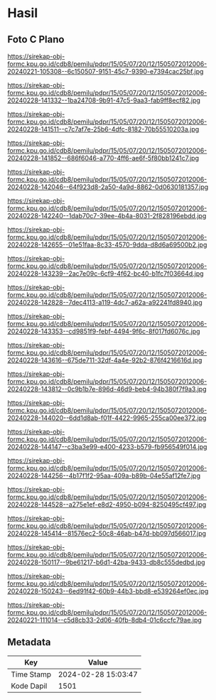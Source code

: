 # Hasil

## Foto C Plano

https://sirekap-obj-formc.kpu.go.id/cdb8/pemilu/pdpr/15/05/07/20/12/1505072012006-20240221-105308--6c150507-9151-45c7-9390-e7394cac25bf.jpg

https://sirekap-obj-formc.kpu.go.id/cdb8/pemilu/pdpr/15/05/07/20/12/1505072012006-20240228-141332--1ba24708-9b91-47c5-9aa3-fab9ff8ecf82.jpg

https://sirekap-obj-formc.kpu.go.id/cdb8/pemilu/pdpr/15/05/07/20/12/1505072012006-20240228-141511--c7c7af7e-25b6-4dfc-8182-70b55510203a.jpg

https://sirekap-obj-formc.kpu.go.id/cdb8/pemilu/pdpr/15/05/07/20/12/1505072012006-20240228-141852--686f6046-a770-4ff6-ae6f-5f80bb1241c7.jpg

https://sirekap-obj-formc.kpu.go.id/cdb8/pemilu/pdpr/15/05/07/20/12/1505072012006-20240228-142046--64f923d8-2a50-4a9d-8862-0d0630181357.jpg

https://sirekap-obj-formc.kpu.go.id/cdb8/pemilu/pdpr/15/05/07/20/12/1505072012006-20240228-142240--1dab70c7-39ee-4b4a-8031-2f828196ebdd.jpg

https://sirekap-obj-formc.kpu.go.id/cdb8/pemilu/pdpr/15/05/07/20/12/1505072012006-20240228-142655--01e51faa-8c33-4570-9dda-d8d6a69500b2.jpg

https://sirekap-obj-formc.kpu.go.id/cdb8/pemilu/pdpr/15/05/07/20/12/1505072012006-20240228-143239--2ac7e09c-6cf9-4f62-bc40-b1fc7f03664d.jpg

https://sirekap-obj-formc.kpu.go.id/cdb8/pemilu/pdpr/15/05/07/20/12/1505072012006-20240228-142828--7dec4113-a119-4dc7-a62a-a92241fd8940.jpg

https://sirekap-obj-formc.kpu.go.id/cdb8/pemilu/pdpr/15/05/07/20/12/1505072012006-20240228-143353--cd9851f9-febf-4494-9f6c-8f017fd6076c.jpg

https://sirekap-obj-formc.kpu.go.id/cdb8/pemilu/pdpr/15/05/07/20/12/1505072012006-20240228-143616--675de711-32df-4a4e-92b2-876f4216616d.jpg

https://sirekap-obj-formc.kpu.go.id/cdb8/pemilu/pdpr/15/05/07/20/12/1505072012006-20240228-143812--0c9b1b7e-896d-46d9-beb4-94b380f7f9a3.jpg

https://sirekap-obj-formc.kpu.go.id/cdb8/pemilu/pdpr/15/05/07/20/12/1505072012006-20240228-144020--6dd1d8ab-f01f-4422-9965-255ca00ee372.jpg

https://sirekap-obj-formc.kpu.go.id/cdb8/pemilu/pdpr/15/05/07/20/12/1505072012006-20240228-144147--c3ba3e99-e400-4233-b579-fb956549f014.jpg

https://sirekap-obj-formc.kpu.go.id/cdb8/pemilu/pdpr/15/05/07/20/12/1505072012006-20240228-144256--4b17f1f2-95aa-409a-b89b-04e55af12fe7.jpg

https://sirekap-obj-formc.kpu.go.id/cdb8/pemilu/pdpr/15/05/07/20/12/1505072012006-20240228-144528--a275e1ef-e8d2-4950-b094-8250495cf497.jpg

https://sirekap-obj-formc.kpu.go.id/cdb8/pemilu/pdpr/15/05/07/20/12/1505072012006-20240228-145414--81576ec2-50c8-46ab-b47d-bb097d566017.jpg

https://sirekap-obj-formc.kpu.go.id/cdb8/pemilu/pdpr/15/05/07/20/12/1505072012006-20240228-150117--9be61217-b6d1-42ba-9433-db8c555dedbd.jpg

https://sirekap-obj-formc.kpu.go.id/cdb8/pemilu/pdpr/15/05/07/20/12/1505072012006-20240228-150243--6ed91f42-60b9-44b3-bbd8-e539264ef0ec.jpg

https://sirekap-obj-formc.kpu.go.id/cdb8/pemilu/pdpr/15/05/07/20/12/1505072012006-20240221-111014--c5d8cb33-2d06-40fb-8db4-01c6ccfc79ae.jpg


## Metadata

| Key        | Value               |
| ---------- | ------------------- |
| Time Stamp | 2024-02-28 15:03:47 |
| Kode Dapil | 1501                |



